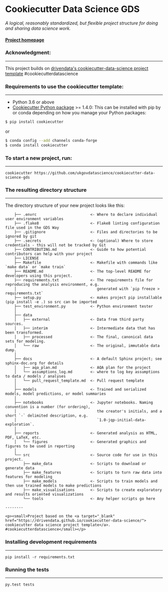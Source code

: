 # Cookiecutter Data Science GDS

_A logical, reasonably standardized, but flexible project structure for doing and sharing data science work._


#### [Project homepage](http://ukgovdatascience.github.io/cookiecutter-data-science-gds/)


### Acknowledgment:
-----------
This project builds on 
[drivendata's cookiecutter-data-science project template](http://drivendata.github.io/cookiecutter-data-science/) 
#cookiecutterdatascience


### Requirements to use the cookiecutter template:
-----------
 - Python 3.6 or above
 - [Cookiecutter Python package](http://cookiecutter.readthedocs.org/en/latest/installation.html) >= 1.4.0: This can be 
 installed with pip by or conda depending on how you manage your Python packages:

``` bash
$ pip install cookiecutter
```

or

``` bash
$ conda config --add channels conda-forge
$ conda install cookiecutter
```


### To start a new project, run:
------------

    cookiecutter https://github.com/ukgovdatascience/cookiecutter-data-science-gds




### The resulting directory structure
------------

The directory structure of your new project looks like this: 

```
    ├── .envrc                        <- Where to declare individual user environment variables
    ├── .flake8                       <- Flake8 linting configuration file used in the GDS Way
    ├── .gitignore                    <- Files and directories to be ignored by git
    ├── .secrets                      <- (optional) Where to store credentials - this will not be tracked by Git
    ├── CONTRIBUTING.md               <- Guide to how potential contributors can help with your project
    ├── LICENSE
    ├── Makefile                      <- Makefile with commands like `make data` or `make train`
    ├── README.md                     <- The top-level README for developers using this project.
    ├── requirements.txt              <- The requirements file for reproducing the analysis environment, e.g.
    │                                    generated with `pip freeze > requirements.txt`
    ├── setup.py                      <- makes project pip installable (pip install -e .) so src can be imported
    ├── test_environment.py           <- Python environment tester   
    │
    ├── data
    │   ├── external                  <- Data from third party sources.
    │   ├── interim                   <- Intermediate data that has been transformed.
    │   ├── processed                 <- The final, canonical data sets for modeling.
    │   └── raw                       <- The original, immutable data dump.
    │
    ├── docs                          <- A default Sphinx project; see sphinx-doc.org for details
    │   ├── aqa_plan.md               <- AQA plan for the project
    │   └── assumptions_log.md        <- where to log key assumptions to data / models / analyses
    │   └── pull_request_template.md  <- Pull request template
    │
    ├── models                        <- Trained and serialized models, model predictions, or model summaries
    │
    ├── notebooks                     <- Jupyter notebooks. Naming convention is a number (for ordering),
    │                                    the creator's initials, and a short `-` delimited description, e.g.
    │                                    `1.0-jqp-initial-data-exploration`.
    │
    ├── reports                       <- Generated analysis as HTML, PDF, LaTeX, etc.
    │   └── figures                   <- Generated graphics and figures to be used in reporting
    │
    └── src                           <- Source code for use in this project.
        ├── make_data                 <- Scripts to download or generate data
        ├── make_features             <- Scripts to turn raw data into features for modeling
        ├── make_models               <- Scripts to train models and then use trained models to make predictions
        ├── make_visualisations       <- Scripts to create exploratory and results oriented visualizations
        └── tools                     <- Any helper scripts go here

--------

<p><small>Project based on the <a target="_blank" href="https://drivendata.github.io/cookiecutter-data-science/">
cookiecutter data science project template</a>. #cookiecutterdatascience</small></p>

```


### Installing development requirements
------------

    pip install -r requirements.txt

### Running the tests
------------

    py.test tests
